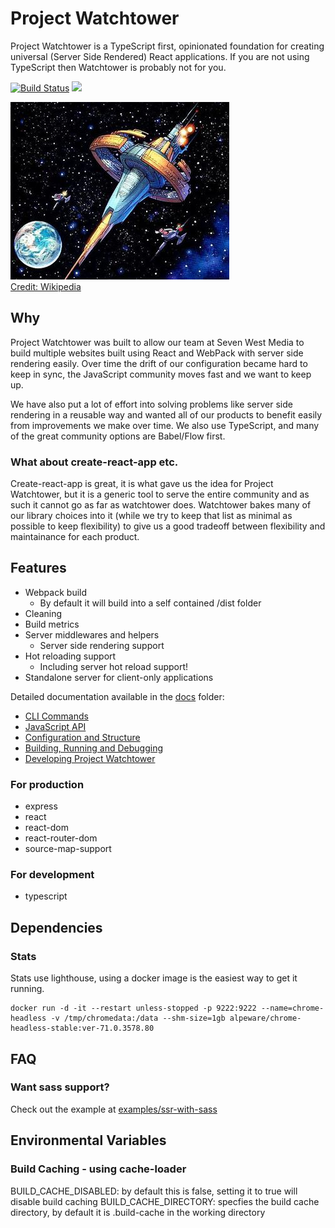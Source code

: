 # Project Watchtower

Project Watchtower is a TypeScript first, opinionated foundation for creating universal (Server Side Rendered) React applications. If you are not using TypeScript then Watchtower is probably not for you.

[![Build Status](https://travis-ci.com/sevenwestmedia/project-watchtower.svg?branch=master)](https://travis-ci.com/sevenwestmedia/project-watchtower)
[![](https://img.shields.io/npm/v/node-knex-query-executor.svg)](https://npmjs.org/package/project-watchtower)

![](./JLsatellite2.jpg)  
[Credit: Wikipedia](https://en.wikipedia.org/wiki/File:JLsatellite2.jpg)

## Why

Project Watchtower was built to allow our team at Seven West Media to build multiple websites built using React and WebPack with server side rendering easily. Over time the drift of our configuration became hard to keep in sync, the JavaScript community moves fast and we want to keep up.

We have also put a lot of effort into solving problems like server side rendering in a reusable way and wanted all of our products to benefit easily from improvements we make over time. We also use TypeScript, and many of the great community options are Babel/Flow first.

### What about create-react-app etc.

Create-react-app is great, it is what gave us the idea for Project Watchtower, but it is a generic tool to serve the entire community and as such it cannot go as far as watchtower does. Watchtower bakes many of our library choices into it (while we try to keep that list as minimal as possible to keep flexibility) to give us a good tradeoff between flexibility and maintainance for each product.

## Features

-   Webpack build
    -   By default it will build into a self contained /dist folder
-   Cleaning
-   Build metrics
-   Server middlewares and helpers
    -   Server side rendering support
-   Hot reloading support
    -   Including server hot reload support!
-   Standalone server for client-only applications

Detailed documentation available in the [docs](./docs) folder:

-   [CLI Commands](./docs/cli.md)
-   [JavaScript API](./docs/api.md)
-   [Configuration and Structure](./docs/config.md)
-   [Building, Running and Debugging](./docs/build.md)
-   [Developing Project Watchtower](./docs/development.md)

### For production

-   express
-   react
-   react-dom
-   react-router-dom
-   source-map-support

### For development

-   typescript

## Dependencies

### Stats

Stats use lighthouse, using a docker image is the easiest way to get it running.

```
docker run -d -it --restart unless-stopped -p 9222:9222 --name=chrome-headless -v /tmp/chromedata:/data --shm-size=1gb alpeware/chrome-headless-stable:ver-71.0.3578.80
```

## FAQ

### Want sass support?

Check out the example at [examples/ssr-with-sass](examples/ssr-with-sass)

## Environmental Variables

### Build Caching - using cache-loader

BUILD_CACHE_DISABLED: by default this is false, setting it to true will disable build caching
BUILD_CACHE_DIRECTORY: specfies the build cache directory, by default it is .build-cache in the working directory
